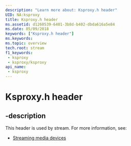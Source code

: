 ```yaml
---
description: "Learn more about: Ksproxy.h header"
UID: NA:ksproxy
title: Ksproxy.h header
ms.assetid: d1260539-6401-3b8d-b402-dbda616a5e84
ms.date: 05/09/2018
keywords: ["Ksproxy.h header"]
ms.keywords: 
ms.topic: overview
tech.root: stream
f1_keywords:
 - ksproxy
 - ksproxy/ksproxy
api_name:
 - ksproxy
---
```


# Ksproxy.h header


## -description

This header is used by stream. For more information, see:

- [Streaming media devices](../_stream/index.md)

